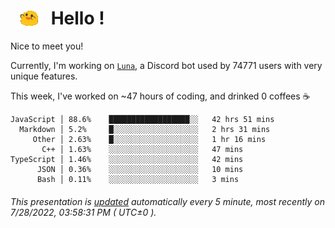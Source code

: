 <h1>   <img src="./spoinky.gif" style="vertical-align:middle;" width="30px">   Hello ! </h1>

Nice to meet you!

Currently, I'm working on <a href='https://github.com/Asgarrrr/Luna'>`Luna`</a>, a Discord bot used by 74771 users with very unique features.

This week, I've worked on ~47 hours of coding, and drinked 0 coffees ☕

```
JavaScript │ 88.6%    ██████████████████░░   42 hrs 51 mins
  Markdown │ 5.2%     █░░░░░░░░░░░░░░░░░░░   2 hrs 31 mins
     Other │ 2.63%    █░░░░░░░░░░░░░░░░░░░   1 hr 16 mins
       C++ │ 1.63%    ░░░░░░░░░░░░░░░░░░░░   47 mins
TypeScript │ 1.46%    ░░░░░░░░░░░░░░░░░░░░   42 mins
      JSON │ 0.36%    ░░░░░░░░░░░░░░░░░░░░   10 mins
      Bash │ 0.11%    ░░░░░░░░░░░░░░░░░░░░   3 mins
```

###### This presentation is [updated](https://github.com/Asgarrrr) automatically every 5 minute, most recently on 7/28/2022, 03:58:31 PM ( UTC±0 ).